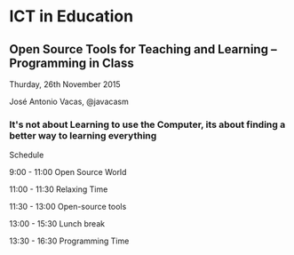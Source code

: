 
# ICT in Education
## Open Source Tools for Teaching and Learning – Programming in Class

Thurday, 26th November 2015

José Antonio Vacas, @javacasm



### It's not about Learning to use the Computer, its about finding a better way to learning everything



Schedule

   9:00 - 11:00  Open Source World

  11:00 - 11:30  Relaxing Time

  11:30 - 13:00  Open-source tools

  13:00 - 15:30  Lunch break

  13:30 - 16:30 Programming Time
